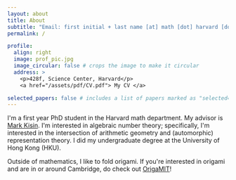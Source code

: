 ```yaml
---
layout: about
title: About
subtitle: "Email: first initial + last name [at] math [dot] harvard [dot] edu"
permalink: /

profile:
  align: right
  image: prof_pic.jpg
  image_circular: false # crops the image to make it circular
  address: >
    <p>428f, Science Center, Harvard</p>
    <a href="/assets/pdf/CV.pdf"> My CV </a>

selected_papers: false # includes a list of papers marked as "selected={true}"
---
```

I'm a first year PhD student in the Harvard math department. My advisor is [Mark Kisin](https://people.math.harvard.edu/~kisin/). I'm interested in algebraic number theory; specifically, I'm interested in the intersection of arithmetic geometry and (automorphic) representation theory. I did my undergraduate degree at the University of Hong Kong (HKU).

Outside of mathematics, I like to fold origami. If you're interested in origami and are in or around Cambridge, do check out [OrigaMIT](http://origamit.mit.edu/)!

